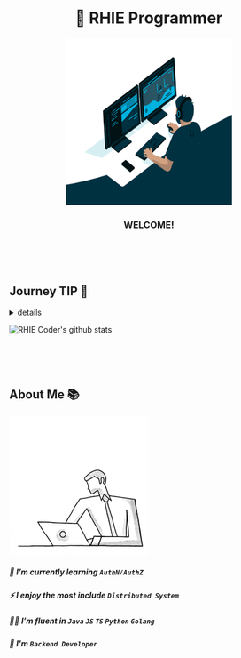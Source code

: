 
<h1 align="center">🐺 RHIE Programmer</h1>
<div align="center"><img alt="GIF" src="https://github.com/RHIE-coder/RHIE-coder/blob/main/asset/programming.gif?raw=true" width="300" height="300" /></div>
<h3 align="center">WELCOME!</h3>

<br/><br/><br/>

## Journey TIP 🧭

<details>
<summary>details</summary>

You can find my work by searching in the [`Repositories tab's`](https://github.com/RHIE-coder?tab=repositories) search bar. 

 - [Searching for repositories](https://docs.github.com/en/search-github/searching-on-github/searching-for-repositories)
 - [Searching topics](https://docs.github.com/en/search-github/searching-on-github/searching-topics)
 - [Understanding the search syntax](https://docs.github.com/en/search-github/getting-started-with-searching-on-github/understanding-the-search-syntax)
 - [Troubleshooting search queries](https://docs.github.com/en/search-github/getting-started-with-searching-on-github/troubleshooting-search-queries)

| Search Examples | Description |
|:---:|:---:|
| *NOT* `deprecated` *in:topics* | find repositories exclude `deprecated`|
| *NOT* `contribution` *NOT* `deprecated` *NOT* `corporate` *in:topics* | find repositories exclude `contribution`, `deprecated` and `corporate` |
| `type-demo` `status-inprogress` *in:topics* | find demo and ongoing repositories |
| `type-demo` *OR* `type-service` *OR* `type-research` *in:topics*| find repositories that are demo or service or research |

**[more quick searching](./docs/quicksearch.txt)**

My GitHub is categorized as follows:

#### @PROJECT TYPE(`type-*`)
> - `type-demo`: demonstrations, prototypes
> - `type-service`: practical programs for solving real-world problems
> - `type-library`: modules(a.k.a utilities, libraries) for development
> - `type-framework`: frameworks
> - `type-boilerplate`: boilerplates
> - `type-shed`: to store resources which useful simple codes, scripts and contents etc.
> - `type-algorithm`: to implement practical algorithms
> - `type-research`: analysis and study of technical standards, open source and programming languages, etc.

#### @STATUS(`status-*`)

> ##### INACTIVE STATUS
>> - `status-planning`: planning is not finished yet
>> - `status-pending`: finish planning, but not started yet
>> - `status-revoke`: discarded because of needless now, will be set `deprecated` 


> ##### ACTIVE STATUS
>> - `status-inprogress`: in progress, under developing
>> - `status-pause`: just pause temporarily
>> - `status-stop`: occured critical issue, need re-planning, will be go `status-planning` again
>> - `status-watching`: waitting for event or result
>> - `status-review`: review before done
>> - `status-done`: completed, under maintenance, no more new features

#### @MORE INFORMATION
> - `deprecated`: not managed anymore, revoked, so don't look at it
> - `introduction`: just for introduce using markdown
> - `contribution`: contributing to the development ecosystem (need status for detail)
> - `corporate`: work for a company (maybe most of all is private)
> - `event`: run an event (need status for detail)

</details>

![RHIE Coder's github stats](https://github-readme-stats.vercel.app/api?username=RHIE-coder&show_icons=true&theme=radical)

<br/><br/><br/>

## About Me 📚

<img align="center top" alt="GIF" src="https://github.com/RHIE-coder/RHIE-coder/blob/main/asset/better-better.gif?raw=true" width="250" height="250" />

##### 📖 I’m currently learning `AuthN/AuthZ`

##### ⚡️ I enjoy the most include `Distributed System`

##### 👨‍💻 I’m fluent in `Java` `JS` `TS` `Python` `Golang`

##### 🌱 I'm `Backend Developer`

